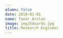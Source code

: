 ```yaml
---
alumn: false
date: 2018-01-01
name: Taner Arslan
image: img/Eduardo.jpg
title: Research Engineer
---
```


